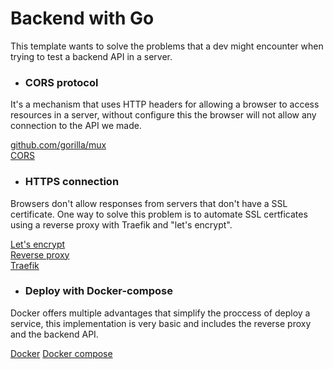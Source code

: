 # Backend with Go

This template wants to solve the problems that a dev might encounter when trying to test a backend API in a server.

- ### CORS protocol  
It's a mechanism that uses HTTP headers for allowing a browser to access resources in a server, without configure this the browser will not allow any connection to the API we made.  

[github.com/gorilla/mux](https://github.com/gorilla/mux)  
[CORS](https://developer.mozilla.org/en-US/docs/Web/HTTP/CORS)
  
- ### HTTPS connection  
Browsers don't allow responses from servers that don't have a SSL certificate. One way to solve this problem is to automate SSL certficates using a reverse proxy with Traefik and "let's encrypt".  

[Let's encrypt](https://letsencrypt.org/getting-started/)  
[Reverse proxy](https://www.cloudflare.com/learning/cdn/glossary/reverse-proxy/)  
[Traefik](https://doc.traefik.io/traefik/)  

- ### Deploy with Docker-compose  
Docker offers multiple advantages that simplify the proccess of deploy a service, this implementation is very basic and includes the reverse proxy and the backend API.  

[Docker](https://docs.docker.com/get-started/)
[Docker compose](https://docs.docker.com/compose/)
